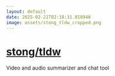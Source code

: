 ```yaml
---
layout: default
date: 2025-02-21T02:18:31.010948
image: assets/stong_tldw_cropped.png
---
```


# [stong/tldw](https://github.com/stong/tldw)

Video and audio summarizer and chat tool
